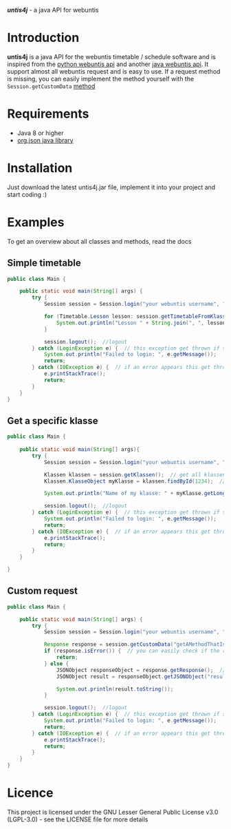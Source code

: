 **_untis4j_** - a java API for webuntis

# Introduction

**untis4j** is a java API for the webuntis timetable / schedule software and is inspired from the [python webuntis api](https://github.com/python-webuntis/python-webuntis)
and another [java webuntis api](https://github.com/FearlessTobi/WebUntis-Java).
It support almost all webuntis request and is easy to use. If a request method is missing,
you can easily implement the method yourself with the `Session.getCustomData` [method](#Custom_request)

# Requirements

- Java 8 or higher
- [org.json java library](https://github.com/stleary/JSON-java)

# Installation

Just download the latest untis4j.jar file, implement it into your project and start coding :)

# Examples

To get an overview about all classes and methods, read the docs

## Simple timetable

```java
public class Main {

    public static void main(String[] args) {
        try { 
            Session session = Session.login("your webuntis username", "your webuntis password", "webuntis.grupet.at", "demo_inf");  // create a new webuntis session

            for (Timetable.Lesson lesson: session.getTimetableFromKlasseId(LocalDate.now(), LocalDate.now())) {  // get the timetable and loop over it
                System.out.println("Lesson " + String.join(", ", lesson.getSubjectIds()) + " from " + lesson.getStartTime() + " to " + lesson.getEndTime());  // print the subject and the lesson time (from x to y)
            }

            session.logout();  //logout
        } catch (LoginException e) {  // this exception get thrown if something went wrong with Session.login
            System.out.println("Failed to login: ", e.getMessage());
            return;
        } catch (IOException e) {  // if an error appears this get thrown
            e.printStackTrace();
            return;
        }
    }
}
```

## Get a specific klasse

```java
public class Main {
    
    public static void main(String[] args){
        try { 
            Session session = Session.login("your webuntis username", "your webuntis password", "webuntis.grupet.at", "demo_inf");  // creates a new webuntis session

            Klassen klassen = session.getKlassen();  // get all klassen which are registered on the server
            Klassen.KlasseObject myKlasse = klassen.findById(1234);  // find an klasse by its id

            System.out.println("Name of my klasse: " + myKlasse.getLongName());

            session.logout();  //logout
        } catch (LoginException e) {  // this exception get thrown if something went wrong with Session.login
            System.out.println("Failed to login: ", e.getMessage());
            return;
        } catch (IOException e) {  // if an error appears this get thrown
            e.printStackTrace();
            return;
        }
    }

}
```

## Custom request

```java
public class Main {

    public static void main(String[] args) {
        try { 
            Session session = Session.login("your webuntis username", "your webuntis password", "webuntis.grupet.at", "demo_inf");  // creates a new webuntis session

            Response response = session.getCustomData("getAMethodThatIsNotImplemented");  // requests the custom method
            if (response.isError()) {  // you can easily check if the response contains an error
                return;
            } else {
                JSONObject responseObject = response.getResponse();  //get the response...
                JSONObject result = responseObject.getJSONObject("result"); //...and read it

                System.out.println(result.toString());
            }

            session.logout();  //logout
        } catch (LoginException e) {  // this exception get thrown if something went wrong with Session.login
            System.out.println("Failed to login: ", e.getMessage());
            return;
        } catch (IOException e) {  // if an error appears this get thrown
            e.printStackTrace();
            return;
        }
    }
}
```

# Licence

This project is licensed under the GNU Lesser General Public License v3.0 (LGPL-3.0) - see the LICENSE file for more details
